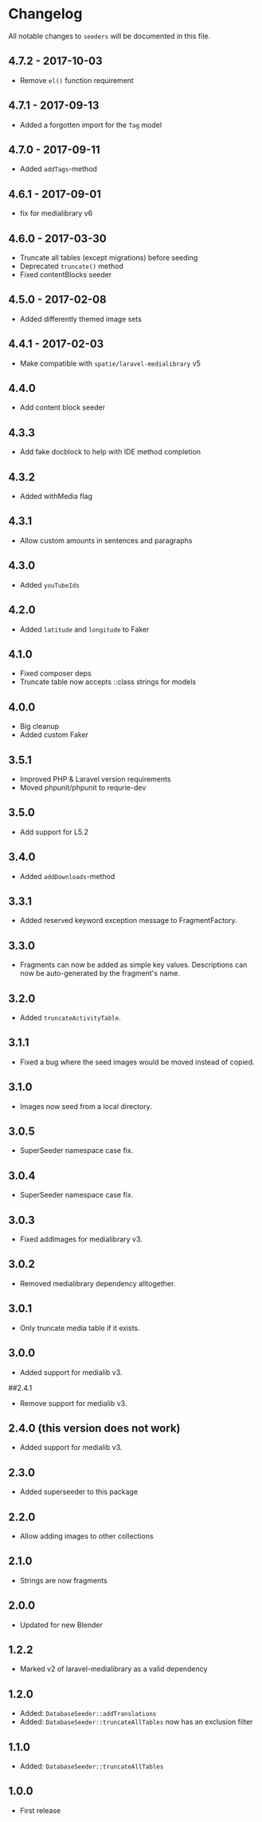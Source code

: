 # Changelog

All notable changes to `seeders` will be documented in this file.

## 4.7.2 - 2017-10-03
- Remove `el()` function requirement

## 4.7.1 - 2017-09-13
- Added a forgotten import for the `Tag` model

## 4.7.0 - 2017-09-11
- Added `addTags`-method

## 4.6.1 - 2017-09-01
- fix for medialibrary v6

## 4.6.0 - 2017-03-30
- Truncate all tables (except migrations) before seeding
- Deprecated `truncate()` method
- Fixed contentBlocks seeder

## 4.5.0 - 2017-02-08
- Added differently themed image sets

## 4.4.1 - 2017-02-03
- Make compatible with `spatie/laravel-medialibrary` v5

## 4.4.0
- Add content block seeder

## 4.3.3
- Add fake docblock to help with IDE method completion

## 4.3.2
- Added withMedia flag

## 4.3.1
- Allow custom amounts in sentences and paragraphs

## 4.3.0
- Added `youTubeIds`

## 4.2.0
- Added `latitude` and `longitude` to Faker

## 4.1.0
- Fixed composer deps
- Truncate table now accepts ::class strings for models

## 4.0.0
- Big cleanup
- Added custom Faker

## 3.5.1
- Improved PHP & Laravel version requirements
- Moved phpunit/phpunit to requrie-dev

## 3.5.0
- Add support for L5.2

## 3.4.0
- Added `addDownloads`-method

## 3.3.1
- Added reserved keyword exception message to FragmentFactory.

## 3.3.0
- Fragments can now be added as simple key values. Descriptions can now be auto-generated by the fragment's name.

## 3.2.0
- Added `truncateActivityTable`.

## 3.1.1
- Fixed a bug where the seed images would be moved instead of copied.
 
## 3.1.0
- Images now seed from a local directory.

## 3.0.5
- SuperSeeder namespace case fix.

## 3.0.4
- SuperSeeder namespace case fix.

## 3.0.3
- Fixed addImages for medialibrary v3.

## 3.0.2
- Removed medialibrary dependency alltogether.

## 3.0.1
- Only truncate media table if it exists.

## 3.0.0
- Added support for medialib v3. 

##2.4.1
- Remove support for medialib v3.

## 2.4.0 (this version does not work)
- Added support for medialib v3. 

## 2.3.0
- Added superseeder to this package

## 2.2.0
- Allow adding images to other collections

## 2.1.0
- Strings are now fragments

## 2.0.0
- Updated for new Blender

## 1.2.2
- Marked v2 of laravel-medialibrary as a valid dependency

## 1.2.0
- Added: `DatabaseSeeder::addTranslations`
- Added: `DatabaseSeeder::truncateAllTables` now has an exclusion filter

## 1.1.0
- Added: `DatabaseSeeder::truncateAllTables`

## 1.0.0
- First release
